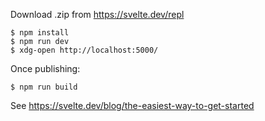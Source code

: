 Download .zip from https://svelte.dev/repl

    $ npm install
    $ npm run dev
    $ xdg-open http://localhost:5000/

Once publishing:

    $ npm run build

See https://svelte.dev/blog/the-easiest-way-to-get-started
